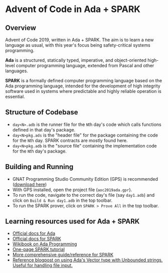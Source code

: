 # Advent of Code in Ada + SPARK

## Overview
Advent of Code 2019, written in Ada + SPARK. The aim is to learn a new language as usual, with this year's focus being safety-critical systems programming.

**Ada** is a structured, statically typed, imperative, and object-oriented high-level computer programming language, extended from Pascal and other languages.


**SPARK** is a formally defined computer programming language based on the Ada programming language, intended for the development of high integrity software used in systems where predictable and highly reliable operation is essential.

## Structure of Codebase
- `day<N>.adb` is the runner file for the `N`th day's code which calls functions defined in that day's package.
- `day<N>pkg.ads` is the "header file" for the package containing the code for the `N`th day. SPARK contracts are mostly found here.
- `day<N>pkg.adb` is the "source file" containing the implementation code for the `N`th day's package. 

## Building and Running
- GNAT Programming Studio Community Edition (GPS) is recommended ([download here](https://www.adacore.com/download))
- With GPS installed, open the project file (`aoc2019ada.gpr`).
- To run the code, navigate to the correct day's file (say `day1.adb`) and click on `Build & Run day1.adb` in the top toolbar.
- To run the SPARK prover, click on `SPARK > Prove All` in the top toolbar.

## Learning resources used for Ada + SPARK
- [Official docs for Ada](https://learn.adacore.com/courses/intro-to-ada/chapters/imperative_language.html)
- [Official docs for SPARK](https://learn.adacore.com/courses/intro-to-spark/chapters/01_Overview.html)
- [Wikibook on Ada Programming](https://en.wikibooks.org/wiki/Ada_Programming)
- [One-page SPARK tutorial](https://docs.adacore.com/spark2014-docs/html/ug/en/tutorial.html)
- [More comprehensive guide/reference for SPARK](https://docs.adacore.com/spark2014-docs/html/ug/en/spark_2014.html)
- [Reference blogpost on using Ada's Vector type with Unbounded strings. Useful for handling file input.](https://zhu-qy.blogspot.com/2012/06/ada-unbounded-string-and-vector.html?m=1)
